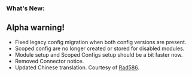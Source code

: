 ### What's New:

## Alpha warning!

* Fixed legacy config migration when both config versions are present.
* Scoped config are no longer created or stored for disabled modules.
* Module setup and Scoped Configs setup should be a bit faster now.
* Removed Connector notice.
* Updated Chinese translation. Courtesy of [Rad586](https://github.com/Rad586).